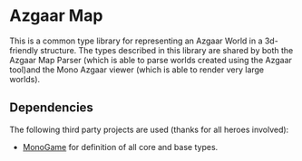 ﻿# Azgaar Map
This is a common type library for representing an Azgaar World in a 3d-friendly structure.
The types described in this library are shared by both the Azgaar Map Parser (which is able to parse worlds
created using the Azgaar tool)and the Mono Azgaar viewer (which is able to render very large worlds).

## Dependencies
The following third party projects are used (thanks for all heroes involved):
- [MonoGame](https://github.com/MonoGame/MonoGame) for definition of all core and base types.